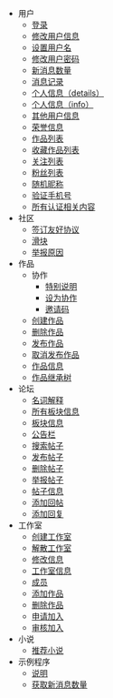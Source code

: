 - 用户
  - [登录](/user/login)
  - [修改用户信息](/user/update-info)
  - [设置用户名](/user/set-username)
  - [修改用户密码](/user/update-password)
  - [新消息数量](/user/message-count)
  - [消息记录](/user/message-record)
  - [个人信息（details）](/user/details)
  - [个人信息（info）](/user/info)
  - [其他用户信息](/user/user-details)
  - [荣誉信息](/user/honor)
  - [作品列表](/user/work-list)
  - [收藏作品列表](/user/collection-work-list)
  - [关注列表](/user/follow-list)
  - [粉丝列表](/user/fan-list)
  - [随机昵称](/user/random-nickname)
  - [验证手机号](/user/check-phone-number)
  - [所有认证相关内容](/user/all-about-auth)
- 社区
  - [签订友好协议](/community/signature)
  - [滑块](/community/banners)
  - [举报原因](/community/report-reasons)
- 作品
  - 协作
    - [特别说明](/work/collaborat/explain)
    - [设为协作](/work/collaborat/setup)
    - [邀请码](/work/collaborat/code)
  - [创建作品](/work/create)
  - [删除作品](/work/delete)
  - [发布作品](/work/publish)
  - [取消发布作品](/work/unpublish)
  - [作品信息](/work/details)
  - [作品继承树](/work/tree)
- 论坛
  - [名词解释](/forum/explain)
  - [所有板块信息](/forum/boards)
  - [板块信息](/forum/board)
  - [公告栏](/forum/notice-boards)
  - [搜索帖子](/forum/search-post)
  - [发布帖子](/forum/publish-post)
  - [删除帖子](/forum/delete-post)
  - [举报帖子](/forum/report-post)
  - [帖子信息](/forum/details)
  - [添加回帖](/forum/add-reply)
  - [添加回复](/forum/add-comment)
- 工作室
  - [创建工作室](/workshop/create)
  - [解散工作室](/workshop/dissolve)
  - [修改信息](/workshop/update)
  - [工作室信息](/workshop/details)
  - [成员](/workshop/users)
  - [添加作品](/workshop/contribute-work)
  - [删除作品](/workshop/remove-work)
  - [申请加入](/workshop/apply-join)
  - [审核加入](/workshop/audit-join)
- 小说
  - [推荐小说](/fanfic/recommend)
- 示例程序
  - [说明](/demo/explain)
  - [获取新消息数量](/demo/get-messages)
